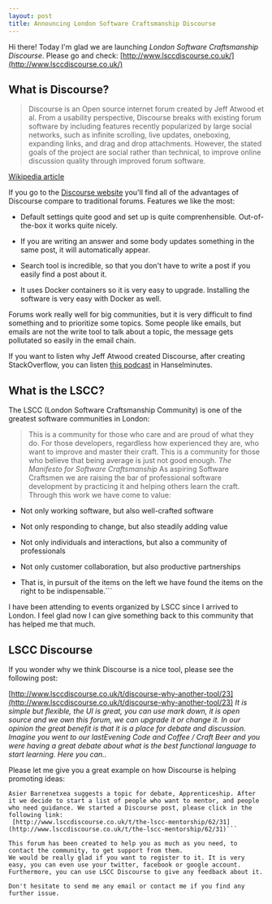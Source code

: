 ```yaml
---
layout: post
title: Announcing London Software Craftsmanship Discourse
---
```


Hi there!
Today I'm glad we are launching *London Software Craftsmanship Discourse*. Please go and check:
[http://www.lsccdiscourse.co.uk/](http://www.lsccdiscourse.co.uk/)

## What is Discourse?

> Discourse is an Open source internet forum created by Jeff Atwood et al. 
From a usability perspective, Discourse breaks with existing forum software by including features recently popularized 
by large social networks, such as infinite scrolling, live updates, oneboxing, expanding links, and drag and drop attachments.
However, the stated goals of the project are social rather than technical, to improve online discussion quality through improved forum software.

[Wikipedia article](https://en.wikipedia.org/wiki/Discourse_(software))

If you go to the [Discourse website](http://www.discourse.org/) you'll find all of the advantages of Discourse compare to traditional forums.
Features we like the most:

- Default settings quite good and set up is quite comprenhensible. Out-of-the-box it works quite nicely.

- If you are writing an answer and some body updates something in the same post, it will automatically appear.

- Search tool is incredible, so that you don't have to write a post if you easily find a post about it.

- It uses Docker containers so it is very easy to upgrade. Installing the software is very easy with Docker as well.

Forums work really well for big communities, but it is very difficult to find something and to prioritize some topics. Some people like emails, but emails are not the write tool to talk about a topic, the message gets pollutated so easily in the email chain.

If you want to listen why Jeff Atwood created Discourse, after creating StackOverflow, you can listen [this podcast](http://hanselminutes.com/406/discourse-and-the-art-of-discussion-with-jeff-atwood) in Hanselminutes.

## What is the LSCC?

The LSCC (London Software Craftsmanship Community) is one of the greatest software communities in London:

> This is a community for those who care and are proud of what they do. For those developers, regardless how experienced they are, who want to improve and master their craft.
This is a community for those who believe that being average is just not good enough.
*The Manifesto for Software Craftsmanship*
As aspiring Software Craftsmen we are raising the bar of professional software development by practicing it and helping others learn the craft. Through this work we have come to value:

- Not only working software, but also well-crafted software

- Not only responding to change, but also steadily adding value 

- Not only individuals and interactions, but also a community of professionals 

- Not only customer collaboration, but also productive partnerships 

- That is, in pursuit of the items on the left we have found the items on the right to be indispensable.```

I have been attending to events organized by LSCC since I arrived to London. I feel glad now I can give something back to this community that has helped me that much. 

## LSCC Discourse

If you wonder why we think Discourse is a nice tool, please see the following post:

[http://www.lsccdiscourse.co.uk/t/discourse-why-another-tool/23](http://www.lsccdiscourse.co.uk/t/discourse-why-another-tool/23)
_It is simple but flexible, the UI is great, you can use mark down, it is open source and we own this forum, we can upgrade it or change it.
In our opinion the great benefit is that it is a place for debate and discussion. Imagine you went to our lastEvening Code and Coffee / Craft Beer and you were having a great debate about what is the best functional language to start learning. Here you can.._

Please let me give you a great example on how Discourse is helping promoting ideas:

```Round Table, 11th June
Asier Barrenetxea suggests a topic for debate, Apprenticeship. After it we decide to start a list of people who want to mentor, and people who need guidance. We started a Discourse post, please click in the following link:
 [http://www.lsccdiscourse.co.uk/t/the-lscc-mentorship/62/31](http://www.lsccdiscourse.co.uk/t/the-lscc-mentorship/62/31)```

This forum has been created to help you as much as you need, to contact the community, to get support from them. 
We would be really glad if you want to register to it. It is very easy, you can even use your twitter, facebook or google account.
Furthermore, you can use LSCC Discourse to give any feedback about it.

Don't hesitate to send me any email or contact me if you find any further issue.



